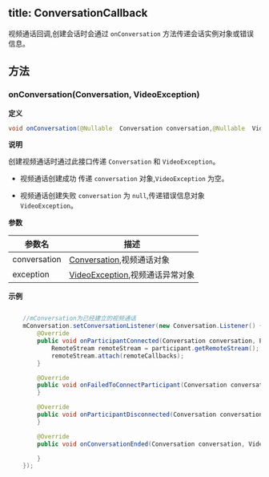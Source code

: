 title: ConversationCallback
---

视频通话回调,创建会话时会通过 `onConversation` 方法传递会话实例对象或错误信息。

## 方法

### onConversation(Conversation, VideoException) 

**定义**   

```java
void onConversation(@Nullable  Conversation conversation,@Nullable  VideoException exception);
```

**说明**

创建视频通话时通过此接口传递 `Conversation` 和 `VideoException`。

* 视频通话创建成功 传递 `conversation` 对象,`VideoException` 为空。

* 视频通话创建失败 `conversation` 为 `null`,传递错误信息对象 `VideoException`。

**参数**

| 参数名 | 描述 |
|---|---|
|conversation|[Conversation](/video/Android/api/conversation.html),视频通话对象|
|exception|[VideoException](/video/Android/api/video-exception.html),视频通话异常对象|

**示例**

```java

	//mConversation为已经建立的视频通话
	mConversation.setConversationListener(new Conversation.Listener() {
		@Override
		public void onParticipantConnected(Conversation conversation, Participant participant) {
			RemoteStream remoteStream = participant.getRemoteStream();
			remoteStream.attach(remoteCallbacks);
		}

		@Override
		public void onFailedToConnectParticipant(Conversation conversation, Participant participant,VideoException exception) {
		}

		@Override
		public void onParticipantDisconnected(Conversation conversation, Participant participant) {
		}

		@Override
		public void onConversationEnded(Conversation conversation, VideoException exception) {

		}
    });

```
